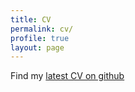 ```yaml
---
title: CV
permalink: cv/
profile: true
layout: page
---
```


  Find my [latest CV on github](https://github.com/brian-rose/CV/blob/master/Rose_CV.pdf)
